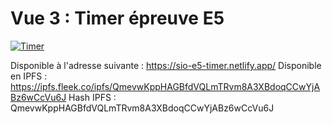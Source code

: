 # Vue 3 : Timer épreuve E5

[![Timer](https://img.youtube.com/vi/_cMkRmXe4sw/0.jpg)](https://www.youtube.com/watch?v=_cMkRmXe4sw)

Disponible à l'adresse suivante : <https://sio-e5-timer.netlify.app/>
Disponible en IPFS : <https://ipfs.fleek.co/ipfs/QmevwKppHAGBfdVQLmTRvm8A3XBdoqCCwYjABz6wCcVu6J>
Hash IPFS : QmevwKppHAGBfdVQLmTRvm8A3XBdoqCCwYjABz6wCcVu6J